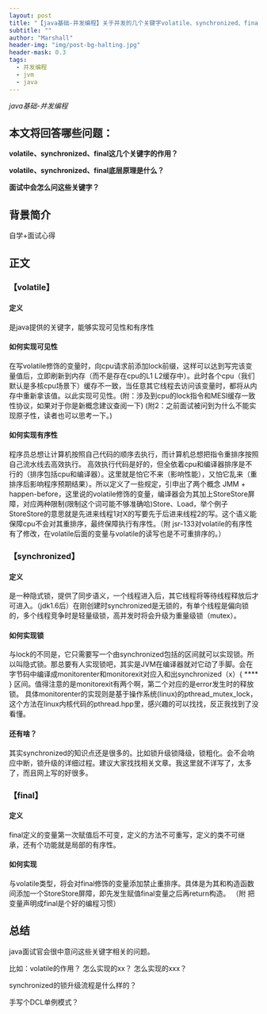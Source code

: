 ```yaml
---
layout: post
title: "【java基础-并发编程】关于并发的几个关键字volatile、synchronized、final"
subtitle: ""
author: "Marshall"
header-img: "img/post-bg-halting.jpg"
header-mask: 0.3
tags:
  - 并发编程
  - jvm
  - java
---
```


*java基础-并发编程*

## 本文将回答哪些问题：
**volatile、synchronized、final这几个关键字的作用？**

**volatile、synchronized、final底层原理是什么？**

**面试中会怎么问这些关键字？**

## 背景简介
自学+面试心得

## 正文
### 【volatile】
#### 定义
是java提供的关键字，能够实现可见性和有序性
#### 如何实现可见性
在写volatile修饰的变量时，向cpu请求前添加lock前缀，这样可以达到写完该变量值后，立即刷新到内存（而不是存在cpu的L1 L2缓存中）。此时各个cpu（我们默认是多核cpu场景下）缓存不一致，当任意其它线程去访问该变量时，都将从内存中重新拿该值。以此实现可见性。(附：涉及到cpu的lock指令和MESI缓存一致性协议，如果对于你是新概念建议查阅一下) (附2：之前面试被问到为什么不能实现原子性，读者也可以思考一下。)
#### 如何实现有序性
程序员总想让计算机按照自己代码的顺序去执行，而计算机总想把指令重排序按照自己流水线去高效执行。 高效执行代码是好的，但全依着cpu和编译器排序是不行的（排序包括cpu和编译器）。这里就是怕它不来（影响性能），又怕它乱来（重排序后影响程序预期结果）。所以定义了一些规定，引申出了两个概念 JMM + happen-before，这里说的volatile修饰的变量，编译器会为其加上StoreStore屏障，对应两种限制(限制这个词可能不够准确哈)Store、Load，举个例子  StoreStore的意思就是先进来线程1对X的写要先于后进来线程2的写。这个语义能保障cpu不会对其重排序，最终保障执行有序性。（附 jsr-133对volatile的有序性有了修改，在volatile后面的变量与volatile的读写也是不可重排序的。）
### 【synchronized】
#### 定义
是一种隐式锁，提供了同步语义，一个线程进入后，其它线程将等待线程释放后才可进入。（jdk1.6后）在刚创建时synchronized是无锁的，有单个线程是偏向锁的，多个线程竞争时是轻量级锁，高并发时将会升级为重量级锁（mutex）。
#### 如何实现锁
与lock的不同是，它只需要写一个由synchronized包括的区间就可以实现锁。所以叫隐式锁。那总要有人实现锁吧，其实是JVM在编译器就对它动了手脚。会在字节码中编译成monitorenter和monitorexit对应入和出synchronized（x）{ **** } 区间。值得注意的是monitorexit有两个啊，第二个对应的是error发生时的释放锁。
具体monitorenter的实现则是基于操作系统(linux)的pthread_mutex_lock，这个方法在linux内核代码的pthread.hpp里，感兴趣的可以找找，反正我找到了没看懂。
#### 还有啥？
其实synchronized的知识点还是很多的。比如锁升级锁降级，锁粗化。会不会响应中断，锁升级的详细过程。建议大家找找相关文章。我这里就不详写了，太多了，而且网上写的好很多。
### 【final】
#### 定义
final定义的变量第一次赋值后不可变，定义的方法不可重写，定义的类不可继承，还有个功能就是局部的有序性。
#### 如何实现
与volatile类型，将会对final修饰的变量添加禁止重排序。具体是为其和构造函数间添加一个StoreStore屏障，即先发生赋值final变量之后再return构造。
（附 把变量声明成final是个好的编程习惯）
## 总结
java面试官会很中意问这些关键字相关的问题。

比如：volatile的作用？ 怎么实现的xx？ 怎么实现的xxx？

synchronized的锁升级流程是什么样的？

手写个DCL单例模式？



